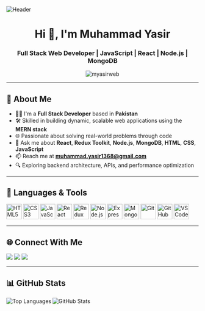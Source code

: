 ![Header](https://www.careerguide.com/career/wp-content/uploads/2020/03/full-stack-development.gif)

<h1 align="center">Hi 👋, I'm Muhammad Yasir</h1>
<h3 align="center">Full Stack Web Developer | JavaScript | React | Node.js | MongoDB</h3>

<p align="center">
  <img src="https://komarev.com/ghpvc/?username=myasirweb&label=Profile%20Views&color=0e75b6&style=flat" alt="myasirweb" />
</p>

---

## 🚀 About Me

- 👨‍💻 I'm a **Full Stack Developer** based in **Pakistan**
- 🛠️ Skilled in building dynamic, scalable web applications using the **MERN stack**
- 🌐 Passionate about solving real-world problems through code
- 💬 Ask me about **React**, **Redux Toolkit**, **Node.js**, **MongoDB**, **HTML**, **CSS**, **JavaScript**
- 📫 Reach me at **muhammad.yasir1368@gmail.com**
- 🔍 Exploring backend architecture, APIs, and performance optimization

---

## 🧰 Languages & Tools

<p align="left">
  <a href="https://developer.mozilla.org/en-US/docs/Web/HTML" target="_blank"><img src="https://img.icons8.com/color/48/000000/html-5--v1.png" alt="HTML5" width="40" height="40"/></a>
  <a href="https://developer.mozilla.org/en-US/docs/Web/CSS" target="_blank"><img src="https://img.icons8.com/color/48/000000/css3.png" alt="CSS3" width="40" height="40"/></a>
  <a href="https://developer.mozilla.org/en-US/docs/Web/JavaScript" target="_blank"><img src="https://img.icons8.com/color/48/000000/javascript--v1.png" alt="JavaScript" width="40" height="40"/></a>
  <a href="https://reactjs.org/" target="_blank"><img src="https://img.icons8.com/color/48/000000/react-native.png" alt="React" width="40" height="40"/></a>
  <a href="https://redux.js.org/" target="_blank"><img src="https://img.icons8.com/color/48/000000/redux.png" alt="Redux" width="40" height="40"/></a>
  <a href="https://nodejs.org/" target="_blank"><img src="https://img.icons8.com/color/48/000000/nodejs.png" alt="Node.js" width="40" height="40"/></a>
  <a href="https://expressjs.com/" target="_blank"><img src="https://img.icons8.com/ios/50/000000/express-js.png" alt="Express.js" width="40" height="40"/></a>
  <a href="https://www.mongodb.com/" target="_blank"><img src="https://img.icons8.com/color/48/000000/mongodb.png" alt="MongoDB" width="40" height="40"/></a>
  <a href="https://git-scm.com/" target="_blank"><img src="https://img.icons8.com/color/48/000000/git.png" alt="Git" width="40" height="40"/></a>
  <a href="https://github.com/" target="_blank"><img src="https://img.icons8.com/glyph-neue/64/github.png" alt="GitHub" width="40" height="40"/></a>
  <a href="https://code.visualstudio.com/" target="_blank"><img src="https://img.icons8.com/color/48/000000/visual-studio-code-2019.png" alt="VS Code" width="40" height="40"/></a>
</p>

---

## 🌐 Connect With Me

<p align="left">
  <a href="mailto:muhammad.yasir1368@gmail.com"><img src="https://img.shields.io/badge/-Gmail-D14836?style=for-the-badge&logo=gmail&logoColor=white"/></a>
  <a href="https://www.linkedin.com/in/yasirweb/" target="_blank"><img src="https://img.shields.io/badge/-LinkedIn-0077B5?style=for-the-badge&logo=linkedin&logoColor=white"/></a>
  <a href="https://github.com/myasirweb" target="_blank"><img src="https://img.shields.io/badge/-GitHub-181717?style=for-the-badge&logo=github&logoColor=white"/></a>
</p>

---

## 📊 GitHub Stats

<p>
  <img align="left" src="https://github-readme-stats.vercel.app/api/top-langs?username=myasirweb&show_icons=true&locale=en&layout=compact" alt="Top Languages" />
</p>

<p>
  <img align="center" src="https://github-readme-stats.vercel.app/api?username=myasirweb&show_icons=true&locale=en" alt="GitHub Stats" />
</p>
